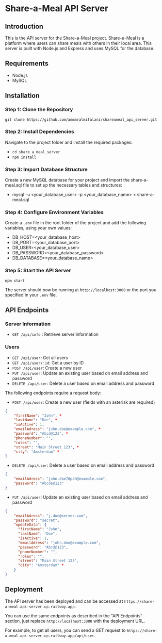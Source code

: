 # Share-a-Meal API Server
## Introduction
This is the API server for the Share-a-Meal project. Share-a-Meal is a platform where users can share meals with others in their local area. This server is built with Node.js and Express and uses MySQL for the database.
## Requirements
- Node.js
- MySQL
## Installation
### Step 1: Clone the Repository

`git clone https://github.com/ammaralmifalani/shareameal_api_server.git`
### Step 2: Install Dependencies
Navigate to the project folder and install the required packages:
- `cd share_a_meal_server`
- `npm install` 
### Step 3: Import Database Structure
Create a new MySQL database for your project and import the share-a-meal.sql file to set up the necessary tables and structures:
- mysql -u <your_database_user> -p <your_database_name> < share-a-meal.sql
### Step 4: Configure Environment Variables
Create a `.env` file in the root folder of the project and add the following variables, using your own values:
- DB_HOST=<your_database_host>
- DB_PORT=<your_database_port>
- DB_USER=<your_database_user>
- DB_PASSWORD=<your_database_password>
- DB_DATABASE=<your_database_name>
### Step 5: Start the API Server

`npm start`

The server should now be running at `http://localhost:3000` or the port you specified in your `.env` file.
## API Endpoints
### Server Information
- `GET /api/info` : Retrieve server information
### Users
- `GET /api/user`: Get all users
- `GET /api/user/:id`: Get a user by ID
- `POST /api/user`: Create a new user
- `PUT /api/user`: Update an existing user based on email address and password
- `DELETE /api/user`: Delete a user based on email address and password

The following endpoints require a request body:

- `POST /api/user`: Create a new user (fields with an asterisk are required)

````json
{
    "firstName": "John", *
    "lastName": "Doe", *
    "isActive": 1,
    "emailAdress": "john.doe@example.com", *
    "password": "Abcd@123", *
    "phoneNumber": "",
    "roles": "",
    "street": "Main Street 123", *
    "city": "Amsterdam" *
}
````
- `DELETE /api/user`: Delete a user based on email address and password
  
````json
{
    "emailAdress": "john.doe76pah@example.com",
    "password": "Abcde@123"
}

````
- `PUT /api/user`: Update an existing user based on email address and password

````json 
{
    "emailAdress": "j.doe@server.com",
    "password": "secret",
    "updateData": {
      "firstName": "John", 
      "lastName": "Doe", 
      "isActive": 1,
      "emailAdress": "john.doe@example.com", 
      "password": "Abcd@123", 
      "phoneNumber": "",
      "roles": "",
      "street": "Main Street 123", 
      "city": "Amsterdam" *
    }
}
````
## Deployment

The API server has been deployed and can be accessed at `https://share-a-meal-api-server.up.railway.app`. 

You can use the same endpoints as described in the "API Endpoints" section, just replace `http://localhost:3000` with the deployment URL.

For example, to get all users, you can send a GET request to `https://share-a-meal-api-server.up.railway.app/api/user`.
